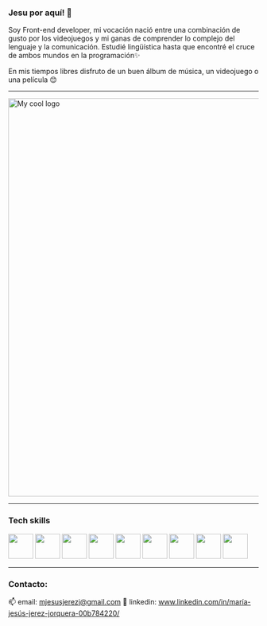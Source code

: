 ### Jesu por aquí! 👋

Soy Front-end developer, mi vocación nació entre una combinación de gusto por los videojuegos y mi ganas de comprender lo complejo del lenguaje y la comunicación. Estudié lingüística hasta que encontré el cruce de ambos mundos en la programación✨

En mis tiempos libres disfruto de un buen álbum de música, un videojuego o una película 😊

---------------
<img src="https://preview.redd.it/r7nwau5hb4m51.jpg?auto=webp&s=81c82aaf86b3587ff7d0fb3c95fb533ea898f4cd" alt="My cool logo" width="800"/>

----------------

### Tech skills
<img src="https://upload.wikimedia.org/wikipedia/commons/thumb/9/99/Unofficial_JavaScript_logo_2.svg/1024px-Unofficial_JavaScript_logo_2.svg.png" width="50"/> <img src="https://upload.wikimedia.org/wikipedia/commons/thumb/6/62/CSS3_logo.svg/800px-CSS3_logo.svg.png" width="50"/> <img src="https://cdn-icons-png.flaticon.com/512/1051/1051277.png?w=360" width="50"/> <img src="https://seeklogo.com/images/N/npm-logo-01B8642EDD-seeklogo.com.png" width="50"/> <img src="https://upload.wikimedia.org/wikipedia/commons/thumb/9/9a/Visual_Studio_Code_1.35_icon.svg/2048px-Visual_Studio_Code_1.35_icon.svg.png" width="50"/> <img src="https://img2.freepng.es/20180621/ewt/kisspng-trello-logo-slack-atlassian-trello-5b2bcdc85e4d36.2783338815295973843863.jpg" width="50"/> <img src="https://brandslogos.com/wp-content/uploads/thumbs/firebase-logo-vector.svg" width="50"/> <img src="https://iconape.com/wp-content/png_logo_vector/git-icon.png" width="50"/> <img src="https://cdn-icons-png.flaticon.com/512/25/25231.png" width="50"/> 


---------------

### Contacto:
📫 email: mjesusjerezj@gmail.com
🔗 linkedin: www.linkedin.com/in/maría-jesús-jerez-jorquera-00b784220/         



